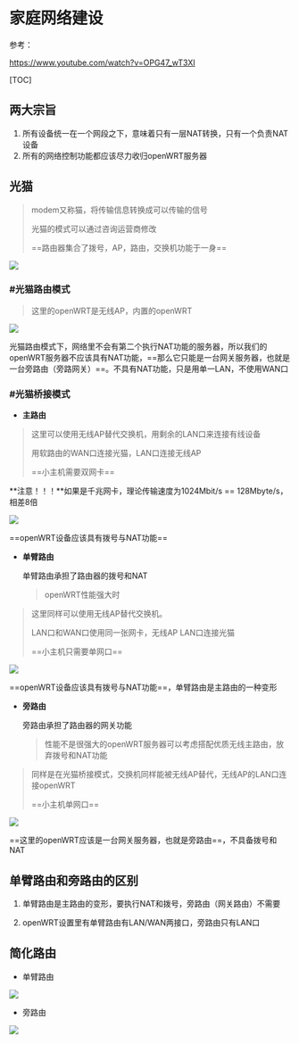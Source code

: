 # 家庭网络建设

参考：

https://www.youtube.com/watch?v=OPG47_wT3XI

[TOC]

## 两大宗旨

1. 所有设备统一在一个网段之下，意味着只有一层NAT转换，只有一个负责NAT设备
2. 所有的网络控制功能都应该尽力收归openWRT服务器

## 光猫

> modem又称猫，将传输信息转换成可以传输的信号
>
> 光猫的模式可以通过咨询运营商修改
>
> ==路由器集合了拨号，AP，路由，交换机功能于一身==

<img src="..\..\..\imgs\_Net\Snipaste_2020-10-08_10-40-11.png"/>

### #光猫路由模式

> 这里的openWRT是无线AP，内置的openWRT

<img src="..\..\..\imgs\_Net\Snipaste_2020-10-08_10-42-00.png"/>

光猫路由模式下，网络里不会有第二个执行NAT功能的服务器，所以我们的openWRT服务器不应该具有NAT功能，==那么它只能是一台网关服务器，也就是一台旁路由（旁路网关）==。不具有NAT功能，只是用单一LAN，不使用WAN口

### #光猫桥接模式

- **主路由**

> 这里可以使用无线AP替代交换机，用剩余的LAN口来连接有线设备
>
> 用软路由的WAN口连接光猫，LAN口连接无线AP
>
> ==小主机需要双网卡==

**注意！！！**如果是千兆网卡，理论传输速度为1024Mbit/s == 128Mbyte/s，相差8倍

<img src="..\..\..\imgs\_Net\Snipaste_2020-10-08_11-49-15.png"/>

==openWRT设备应该具有拨号与NAT功能==

- **单臂路由**

  单臂路由承担了路由器的拨号和NAT
  
  > openWRT性能强大时
>
  > 这里同样可以使用无线AP替代交换机。
>
  > LAN口和WAN口使用同一张网卡，无线AP LAN口连接光猫
  >
  > ==小主机只需要单网口==
  
<img src="..\..\..\imgs\_Net\Snipaste_2020-10-08_11-59-09.png"/>
  
  ==openWRT设备应该具有拨号与NAT功能==，单臂路由是主路由的一种变形



- **旁路由**

  旁路由承担了路由器的网关功能
  
  > 性能不是很强大的openWRT服务器可以考虑搭配优质无线主路由，放弃拨号和NAT功能
>
  > 同样是在光猫桥接模式，交换机同样能被无线AP替代，无线AP的LAN口连接openWRT
>
  > ==小主机单网口==
  
<img src="..\..\..\imgs\_Net\Snipaste_2020-10-08_12-16-32.png"/>
  
  ==这里的openWRT应该是一台网关服务器，也就是旁路由==，不具备拨号和NAT

## 单臂路由和旁路由的区别

1. 单臂路由是主路由的变形，要执行NAT和拨号，旁路由（网关路由）不需要

2. openWRT设置里有单臂路由有LAN/WAN两接口，旁路由只有LAN口

##  简化路由

- 单臂路由

<img src="..\..\..\imgs\_Net\Snipaste_2020-10-08_12-34-48.png"/>

- 旁路由

<img src="..\..\..\imgs\_Net\Snipaste_2020-10-08_12-35-47.png"/>
